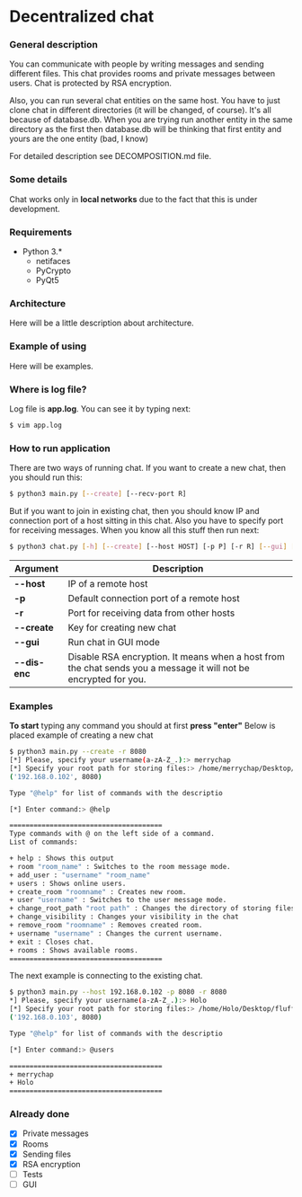 # Decentralized chat

### General description
You can communicate with people by writing messages and sending different files. This chat provides rooms and private messages between users. Chat is protected by RSA encryption.

Also, you can run several chat entities on the same host. You have to just clone chat in different directories (it will be changed, of course). It's all because of database.db. When you are trying run another entity in the same directory as the first then database.db will be thinking that first entity and yours are the one entity (bad, I know)

For detailed description see DECOMPOSITION.md file.

### Some details
Chat works only in **local networks** due to the fact that this is under development.

### Requirements
- Python 3.*
    - netifaces
    - PyCrypto
    - PyQt5

### Architecture
Here will be a little description about architecture.

### Example of using
Here will be examples.

### Where is log file?
Log file is __app.log__. You can see it by typing next:
```sh
$ vim app.log
```

### How to run application
There are two ways of running chat. If you want to create a new chat, then you should run this:
```sh
$ python3 main.py [--create] [--recv-port R]
```
But if you want to join in existing chat, then you should know IP and connection port of a host sitting in this chat. Also you have to
specify port for receiving messages. When you know all this stuff then run next:
```sh
$ python3 chat.py [-h] [--create] [--host HOST] [-p P] [-r R] [--gui] [--dis-enc]
```
Argument | Description
-------- | -----------
**--host** | IP of a remote host
**-p** | Default connection port of a remote host
**-r** | Port for receiving data from other hosts
**--create** | Key for creating new chat
**--gui** | Run chat in GUI mode
**--dis-enc** | Disable RSA encryption. It means when a host from the chat sends you a message it will not be encrypted for you.


### Examples
**To start** typing any command you should at first **press "enter"**
Below is placed example of creating a new chat
```sh
$ python3 main.py --create -r 8080
[*] Please, specify your username(a-zA-Z_.):> merrychap
[*] Specify your root path for storing files:> /home/merrychap/Desktop/fluffychat
('192.168.0.102', 8080)

Type "@help" for list of commands with the descriptio

[*] Enter command:> @help

======================================
Type commands with @ on the left side of a command.
List of commands:

+ help : Shows this output
+ room "room_name" : Switches to the room message mode. 
+ add_user : "username" "room_name"
+ users : Shows online users.
+ create_room "roomname" : Creates new room. 
+ user "username" : Switches to the user message mode. 
+ change_root_path "root path" : Changes the directory of storing files
+ change_visibility : Changes your visibility in the chat
+ remove_room "roomname" : Removes created room.
+ username "username" : Changes the current username. 
+ exit : Closes chat.
+ rooms : Shows available rooms.
======================================
```

The next example is connecting to the existing chat.
```sh
$ python3 main.py --host 192.168.0.102 -p 8080 -r 8080
*] Please, specify your username(a-zA-Z_.):> Holo
[*] Specify your root path for storing files:> /home/Holo/Desktop/fluffychat
('192.168.0.103', 8080)

Type "@help" for list of commands with the descriptio

[*] Enter command:> @users

======================================
+ merrychap
+ Holo
======================================
```

### Already done
- [x] Private messages
- [x] Rooms
- [x] Sending files
- [x] RSA encryption
- [ ] Tests
- [ ] GUI
